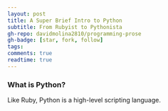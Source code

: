 ```yaml
---
layout: post
title: A Super Brief Intro to Python
subtitle: From Rubyist to Pythonista
gh-repo: davidmolina2810/programming-prose
gh-badge: [star, fork, follow]
tags: 
comments: true
readtime: true
---
```


### What is Python? 

Like Ruby, Python is a high-level scripting language. 